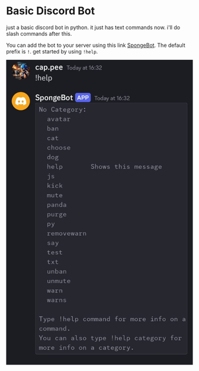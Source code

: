 # Basic Discord Bot

just a basic discord bot in python. it just has text commands now. i'll do slash commands after this.

You can add the bot to your server using this link [SpongeBot](https://discord.com/oauth2/authorize?client_id=1265596503016341506&permissions=8&integration_type=0&scope=bot). The default prefix is `!`. get started by using `!help`.

![image](img.jpeg)